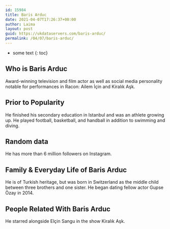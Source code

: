 ```yaml
---
id: 15984
title: Baris Arduc
date: 2021-04-07T17:26:37+00:00
author: Laima
layout: post
guid: https://ukdataservers.com/baris-arduc/
permalink: /04/07/baris-arduc/
---
```


* some text
{: toc}


## Who is Baris Arduc
                  
                  
                  
Award-winning television and film actor as well as social media personality notable for performances in Racon: Ailem İçin and Kiralık Aşk.
                  
              
            
              
            
                
                
                
## Prior to Popularity
                  
                  
                  
He finished his secondary education in Istanbul and was an athlete growing up. He played football, basketball, and handball in addition to swimming and diving.
                  
              
            
              
            
                
                
                
## Random data
                  
                  
                  
He has more than 6 million followers on Instagram. 
                  
              
            
              
            
                
                
                
## Family & Everyday Life of Baris Arduc
                  
                  
                  
He is of Turkish heritage, but was born in Switzerland as the middle child between three brothers and one sister. He began dating fellow actor Gupse Özay in 2014.
                  
              
            
              
            
                
                
                
## People Related With Baris Arduc
                  
                  
                  
He starred alongside Elçin Sangu in the show Kiralık Aşk.
                  
              
            
              
            
                
              
            
              
              
            
            
              
            
          
          
          